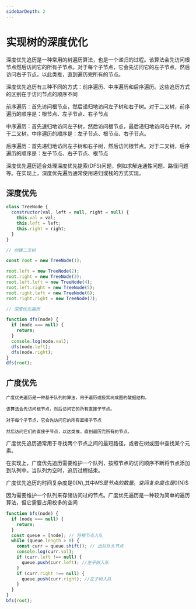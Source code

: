 ```yaml
---
sidebarDepth: 2
---
```


# 实现树的深度优化 

深度优先追历是一种常用的树遍历算法，也是一个递归的过程。该算法会先访问根节点然后访问它的所有子节点。对于每个子节点，它会先访问它的左子节点，然后访问右子节点。以此类推，直到遍历完所有的节点。

深度优先追历有三种不同的方式：前序遍历、中序遍历和后序遍历。这些追历方式的区别在于访问节点的顺序不同

前序遍历：首先访问根节点，然后递归地访问左子树和右子树。对于二叉树，前序遍历的顺序是：根节点、左子节点、右子节点

中序遍历：首先速归地访问左子树，然后访问根节点，最后递归地访问右子树。对于二叉树，中序遍历的顺序是：左子节点、根节点、右子节点。

后序遍历：首先递归地访问左子树和右子树，然后访问根节点。对于二叉树，后序遍历的顺序是：左子节点、右子节点、根节点

深度优先遍历适合处理深度优先提索(DFS)问题，例如求解连通性问题、路径问题等。在实现上，深度优先遍历通常使用递归或栈的方式实现。

## 深度优先

```js
class TreeNode {
  constructor(val, left = null, right = null) {
    this.val = val;
    this.left = left;
    this.right = right;
  }
}

// 创建二叉树

const root = new TreeNode(1);

root.left = new TreeNode(2);
root.right = new TreeNode(3);
root.left.left = new TreeNode(4);
root.left.right = new TreeNode(5);
root.right.left = new TreeNode(6);
root.right.right = new TreeNode(7);

// 深度优先遍历

function dfs(node) {
  if (node === null) {
    return;
  }
  console.log(node.val);
  dfs(node.left);
  dfs(node.right);
}
dfs(root);

```


## 广度优先 

```text
广度优先遍历是一种基于队列的算法，用于遍历或授索树成图的酸据结构。

该算法会先访问根节点，然后访问它的所有直接子节点。

对于每个子节点，它会先访问它的所有直接子节点

然后访问它们的直接子节点，以这类推，直到遍历完所有的节点。

```

广度优先追历通常用于寻找两个节点之间的最短路径，或者在树或图中查找某个元素。

在实现上，广度优先追历需要维护一个队列，按照节点的访问顺序不断将节点添加到队列中。当队列为空时，追历过程结束。

广度优先追历的时间复杂度是$0(N)$,其中$MS是节点的数量。空间复杂度也是$0(N)$

因为需要维护一个队列来存储访问过的节点。广度优先遍历是一种较为简单的遍历算法，但它需要占用校多的空间


```js
function bfs(node) {
  if (node === null) {
    return;
  }
  const queue = [node]; // 将根节点入队
  while (queue.length > 0) {
    const curr = queue.shift(); // 出队队头节点
    console.log(curr.val);
    if (curr.left !== null) {
      queue.push(curr.left); //左子树入队
    }
    if (curr.right !== null) {
      queue.push(curr.right); //左子树入队
    }
  }
}
bfs(root);
```